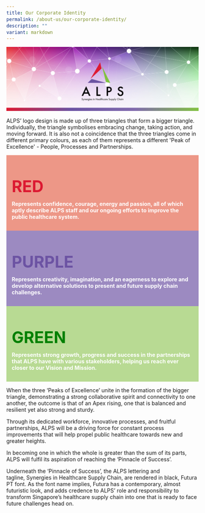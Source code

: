 ```yaml
---
title: Our Corporate Identity
permalink: /about-us/our-corporate-identity/
description: ""
variant: markdown
---
```

![](/images/About%20Us/alps_healthcare_brand_identity_1920x640.jpg)

ALPS’ logo design is made up of three triangles that form a bigger triangle. Individually, the triangle symbolises embracing change, taking action, and moving forward. It is also not a coincidence that the three triangles come in different primary colours, as each of them represents a different 'Peak of Excellence' - People, Processes and Partnerships.



<div style="background-color: #ED9787; padding: 1em" class="container">
	<p style="color: #DC1931; font-size: 3em; font-weight: bold">RED</p>
	<p style="color: white; font-weight: bold; margin-top: -30px">Represents confidence, courage, energy and passion, all of which aptly describe ALPS staff and our ongoing efforts to improve the public healthcare system.</p>
</div>

<div style="background-color: #9C8AC1; padding: 1em" class="container">
	<p style="color: #6C53A3; font-size: 3em; font-weight: bold">PURPLE</p>
	<p style="color: white; font-weight: bold; margin-top: -30px">Represents creativity, imagination, and an eagerness to explore and develop alternative solutions to present and future supply chain challenges.</p>
</div>

<div style="background-color: #B8DA93; padding: 1em" class="container">
	<p style="color: green; font-size: 3em; font-weight: bold">GREEN</p>
	<p style="color: white; font-weight: bold; margin-top: -30px">Represents strong growth, progress and success in the partnerships that ALPS have with various stakeholders, helping us reach ever closer to our Vision and Mission.</p>
</div>

When the three&nbsp;‘Peaks of Excellence’&nbsp;unite in the formation of the bigger triangle, demonstrating a strong collaborative spirit and connectivity to one another, the outcome is that of an Apex rising, one that is balanced and resilient yet also strong and sturdy.

Through its dedicated workforce, innovative processes, and fruitful partnerships, ALPS will be a driving force for constant process improvements that will help propel public healthcare towards new and greater heights.

In becoming one in which the whole is greater than the sum of its parts, ALPS will fulfil its aspiration of reaching the&nbsp;‘Pinnacle of Success’.

Underneath the&nbsp;‘Pinnacle of Success’, the ALPS lettering and tagline,&nbsp;Synergies in Healthcare Supply Chain, are rendered in black, Futura PT font. As the font name implies, Futura has a contemporary, almost futuristic look, and adds credence to ALPS’ role and responsibility to transform Singapore’s healthcare supply chain into one that is ready to face future challenges head on.
